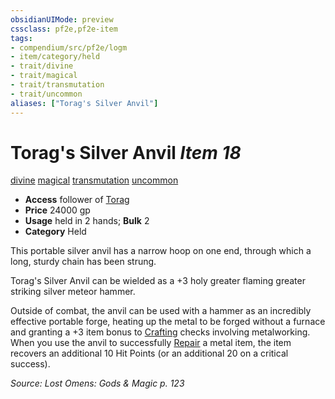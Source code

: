 ```yaml
---
obsidianUIMode: preview
cssclass: pf2e,pf2e-item
tags:
- compendium/src/pf2e/logm
- item/category/held
- trait/divine
- trait/magical
- trait/transmutation
- trait/uncommon
aliases: ["Torag's Silver Anvil"]
---
```

# Torag's Silver Anvil *Item 18*  
[divine](rules/traits/divine.md)  [magical](rules/traits/magical.md)  [transmutation](rules/traits/transmutation.md)  [uncommon](rules/traits/uncommon.md)  

- **Access** follower of [Torag](compendium/setting/deities/torag.md)
- **Price** 24000 gp
- **Usage** held in 2 hands; **Bulk** 2
- **Category** Held

This portable silver anvil has a narrow hoop on one end, through which a long, sturdy chain has been strung.

Torag's Silver Anvil can be wielded as a +3 holy greater flaming greater striking silver meteor hammer.

Outside of combat, the anvil can be used with a hammer as an incredibly effective portable forge, heating up the metal to be forged without a furnace and granting a +3 item bonus to [Crafting](compendium/skills.md#Crafting) checks involving metalworking. When you use the anvil to successfully [Repair](rules/actions/repair.md) a metal item, the item recovers an additional 10 Hit Points (or an additional 20 on a critical success).

*Source: Lost Omens: Gods & Magic p. 123*
